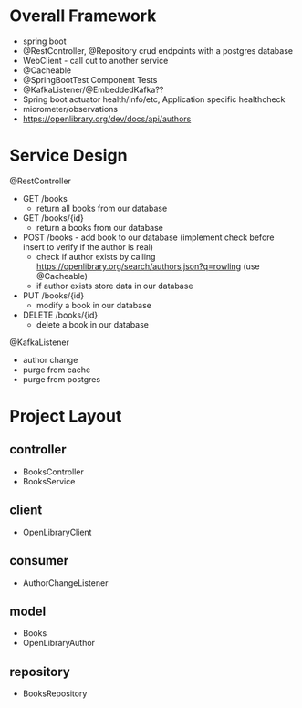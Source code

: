 # Overall Framework
- spring boot
- @RestController, @Repository crud endpoints with a postgres database
- WebClient - call out to another service
- @Cacheable
- @SpringBootTest Component Tests
- @KafkaListener/@EmbeddedKafka??
- Spring boot actuator health/info/etc, Application specific healthcheck
- micrometer/observations
- https://openlibrary.org/dev/docs/api/authors

# Service Design

@RestController 
- GET /books
  - return all books from our database
- GET /books/{id}
  - return a books from our database
- POST /books - add book to our database (implement check before insert to verify if the author is real)
  - check if author exists by calling https://openlibrary.org/search/authors.json?q=rowling (use @Cacheable)
  - if author exists store data in our database
- PUT /books/{id}
  - modify a book in our database
- DELETE /books/{id}
  - delete a book in our database

@KafkaListener
- author change
- purge from cache
- purge from postgres


# Project Layout 

## controller
- BooksController
- BooksService


## client
- OpenLibraryClient

## consumer
- AuthorChangeListener

## model
- Books
- OpenLibraryAuthor

## repository
- BooksRepository